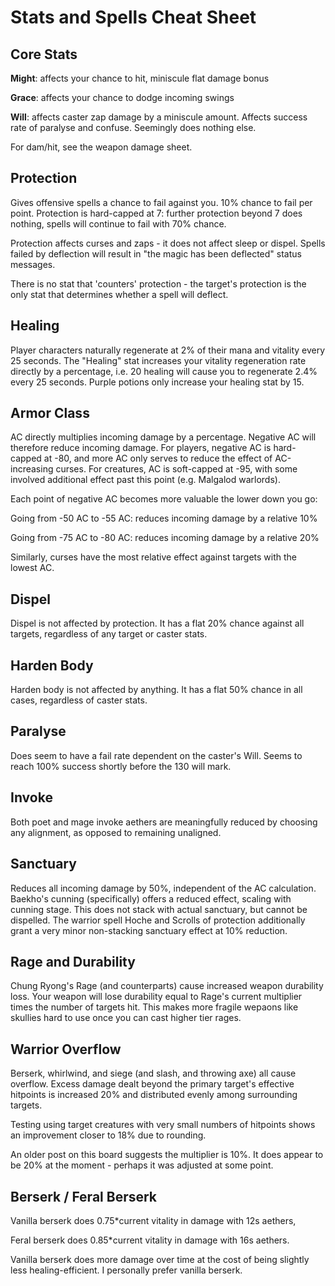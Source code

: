 # Stats and Spells Cheat Sheet

## Core Stats

**Might**: affects your chance to hit, miniscule flat damage bonus

**Grace**: affects your chance to dodge incoming swings

**Will**: affects caster zap damage by a miniscule amount. Affects success rate of paralyse and confuse. Seemingly does nothing else.

For dam/hit, see the weapon damage sheet.

## Protection

Gives offensive spells a chance to fail against you. 10% chance to fail per point. Protection is hard-capped at 7: further protection beyond 7 does nothing, spells will continue to fail with 70% chance.

Protection affects curses and zaps - it does not affect sleep or dispel. Spells failed by deflection will result in "the magic has been deflected" status messages.

There is no stat that 'counters' protection - the target's protection is the only stat that determines whether a spell will deflect.

## Healing

Player characters naturally regenerate at 2% of their mana and vitality every 25 seconds.
The "Healing" stat increases your vitality regeneration rate directly by a percentage, i.e. 20 healing will cause you to regenerate 2.4% every 25 seconds.
Purple potions only increase your healing stat by 15.

## Armor Class

AC directly multiplies incoming damage by a percentage. Negative AC will therefore reduce incoming damage. For players, negative AC is hard-capped at -80, and more AC only serves to reduce the effect of AC-increasing curses. For creatures, AC is soft-capped at -95, with some involved additional effect past this point (e.g. Malgalod warlords).

Each point of negative AC becomes more valuable the lower down you go:

Going from -50 AC to -55 AC: reduces incoming damage by a relative 10%

Going from -75 AC to -80 AC: reduces incoming damage by a relative 20%

Similarly, curses have the most relative effect against targets with the lowest AC.

## Dispel

Dispel is not affected by protection. It has a flat 20% chance against all targets, regardless of any target or caster stats.

## Harden Body

Harden body is not affected by anything. It has a flat 50% chance in all cases, regardless of caster stats.

## Paralyse

Does seem to have a fail rate dependent on the caster's Will. Seems to reach 100% success shortly before the 130 will mark.

## Invoke

Both poet and mage invoke aethers are meaningfully reduced by choosing any alignment, as opposed to remaining unaligned.

## Sanctuary

Reduces all incoming damage by 50%, independent of the AC calculation.
Baekho's cunning (specifically) offers a reduced effect, scaling with cunning stage. This does not stack with actual sanctuary, but cannot be dispelled.
The warrior spell Hoche and Scrolls of protection additionally grant a very minor non-stacking sanctuary effect at 10% reduction.

## Rage and Durability

Chung Ryong's Rage (and counterparts) cause increased weapon durability loss. Your weapon will lose durability equal to Rage's current multiplier times the number of targets hit. This makes more fragile wepaons like skullies hard to use once you can cast higher tier rages.

## Warrior Overflow

Berserk, whirlwind, and siege (and slash, and throwing axe) all cause overflow. Excess damage dealt beyond the primary target's effective hitpoints is increased 20% and distributed evenly among surrounding targets.

Testing using target creatures with very small numbers of hitpoints shows an improvement closer to 18% due to rounding.

An older post on this board suggests the multiplier is 10%. It does appear to be 20% at the moment - perhaps it was adjusted at some point.

## Berserk / Feral Berserk

Vanilla berserk does 0.75*current vitality in damage with 12s aethers,

Feral berserk does 0.85*current vitality in damage with 16s aethers.

Vanilla berserk does more damage over time at the cost of being slightly less healing-efficient. I personally prefer vanilla berserk.
